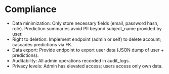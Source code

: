 # Compliance

- Data minimization: Only store necessary fields (email, password hash, role). Prediction summaries avoid PII beyond subject_name provided by user.
- Right to deletion: Implement endpoint (admin or self) to delete account; cascades predictions via FK.
- Data export: Provide endpoint to export user data (JSON dump of user + predictions).
- Auditability: All admin operations recorded in audit_logs.
- Privacy levels: Admin has elevated access; users access only own data.